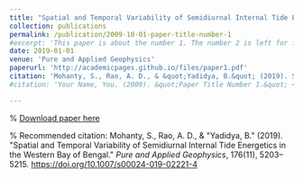 ```yaml
---
title: "Spatial and Temporal Variability of Semidiurnal Internal Tide Energetics in the Western Bay of Bengal."
collection: publications
permalink: /publication/2009-10-01-paper-title-number-1
#excerpt: 'This paper is about the number 1. The number 2 is left for future work.'
date: 2019-01-01
venue: 'Pure and Applied Geophysics'
paperurl: 'http://academicpages.github.io/files/paper1.pdf'
citation: 'Mohanty, S., Rao, A. D., & &quot;Yadidya, B.&quot; (2019). Spatial and Temporal Variability of Semidiurnal Internal Tide Energetics in the Western Bay of Bengal. <i>Pure and Applied Geophysics</i>, 176(11), 5203–5215. https://doi.org/10.1007/s00024-019-02221-4'
#citation: 'Your Name, You. (2009). &quot;Paper Title Number 1.&quot; <i>Journal 1</i>. 1(1).'

---
```



% [Download paper here](http://academicpages.github.io/files/paper1.pdf)

% Recommended citation: Mohanty, S., Rao, A. D., & &quot;Yadidya, B.&quot; (2019). "Spatial and Temporal Variability of Semidiurnal Internal Tide Energetics in the Western Bay of Bengal." <i>Pure and Applied Geophysics</i>, 176(11), 5203–5215. https://doi.org/10.1007/s00024-019-02221-4


